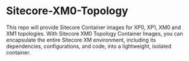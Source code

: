 # Sitecore-XM0-Topology
This repo will provide Sitecore Container images for XP0, XP1, XM0 and XM1 topologies. With Sitecore XM0 Topology Container Images, you can encapsulate the entire Sitecore XM environment, including its dependencies, configurations, and code, into a lightweight, isolated container.

